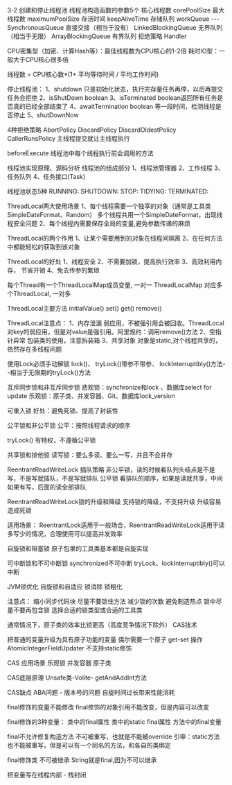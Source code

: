 3-2
    创建和停止线程池
        线程池构造函数的参数5个
        核心线程数 corePoolSize
        最大线程数 maximumPoolSize
        存活时间  keepAliveTime
        存储队列 workQueue ---SynchronousQueue 直接交接（相当于没有）
                             LinkedBlockingQueue 无界队列（相当于无限）
                             ArrayBlockingQueue 有界队列
        拒绝策略 Handler
        
        
CPU密集型（加密、计算Hash等）：最佳线程数为CPU核心的1-2倍
耗时IO型：一般大于CPU核心很多倍

线程数 = CPU核心数*(1+ 平均等待时间 / 平均工作时间)


停止线程池：
    1、shutdown 只是初始化状态，执行完存量任务再停，以后再提交任务会拒绝
    2、isShutDown boolean
    3、isTerminated boolean返回所有任务是否真的已经全部结束了
    4、awaitTermination boolean 等一段时间，检测线程是否停止
    5、shutDownNow 
    
    
4种拒绝策略
    AbortPolicy
    DiscardPolicy
    DiscardOldestPolicy
    CallerRunsPolicy 主线程提交就让主线程执行
    
beforeExecute
    线程池中每个线程执行前会调用的方法
    
线程池实现原理、源码分析
    线程池的组成部分
        1、线程池管理器
        2、工作线程
        3、任务队列
        4、任务接口(Task)
        
线程池状态5种
    RUNNING: 
    SHUTDOWN:
    STOP:
    TIDYING:
    TERMINATED:
    
    
    
ThreadLocal两大使用场景
    1、每个线程需要一个独享的对象（通常是工具类SimpleDateFormat、Random）
        多个线程共用一个SimpleDateFormat，出现线程安全问题
    2、每个线程内需要保存全局的变量,避免参数传递的麻烦
    

ThreadLocal的两个作用
    1、让某个需要用到的对象在线程间隔离
    2、在任何方法中都能轻松的获取到该对象
    
ThreadLocal的好处
    1、线程安全
    2、不需要加锁，提高执行效率
    3、高效利用内存， 节省开销
    4、免去传参的繁琐
    
每个Thread有一个ThreadLocalMap成员变量, 一对一
ThreadLocalMap 对应多个ThreadLocal, 一对多

ThreadLocal主要方法
    initialValue()
    set()
    get()
    remove()
    
ThreadLocal注意点：
    1、内存泄漏
    弱应用，不被强引用会被回收。ThreadLocal对key的弱应用，但是对value是强引用。阿里规约：调用remove()方法
    2、空指针异常
    包装类的使用，注意拆装箱
    3、共享对象
    对象是static,对个线程共享的，依然存在多线程问题
    
    
使用Lock必须手动解锁
    lock()、
    tryLock()带参不带参、
    lockInterruptibly()方法--相当于无限期的tryLock()方法
    
互斥同步锁和非互斥同步锁
    悲观锁：synchronize和lock 、数据库select for update
    乐观锁：原子类、并发容器、Git、数据库lock_version
    
可重入锁
    好处：避免死锁、提高了封装性
    
    
公平锁和非公平锁
    公平：按照线程请求的顺序
    
tryLock() 有特权，不遵循公平锁
    
    
共享锁和排他锁
    读写锁：要么多读、要么一写，并且不会并存
    
ReentrantReadWriteLock 插队策略
    非公平锁，读的时候看队列头结点是不是写，不是写就插队，不是写就排队
    公平锁 看排队的顺序，如果是读就共享，中间如果有写，后面的读全部排队
    
ReentrantReadWriteLock锁的升级和降级
    支持锁的降级，不支持升级
    升级容易造成死锁
    
   适用场景： ReentrantLock适用于一般场合，ReentrantReadWriteLock适用于读多写少的情况，合理使用可以提高并发效率
   
自旋锁和阻塞锁
    原子包里的工具类基本都是自旋实现
    
可中断锁和不可中断锁
    synchronized不可中断
    tryLock、lockInterruptibly()可以中断
    
JVM锁优化
    自旋锁和自适应
    锁消除
    锁粗化
   
   注意点：
   缩小同步代码块
   尽量不要锁住方法
   减少锁的次数
   避免制造热点
   锁中尽量不要再包含锁
   选择合适的锁类型或合适的工具类
   
   
通常情况下，原子类的效率比锁更高（高度竞争情况下除外） CAS技术

把普通的变量升级为具有原子功能的变量 偶尔需要一个原子 get-set 操作
    AtomicIntegerFieldUpdater
    不支持static修饰
    
    
CAS 应用场景
    乐观锁
    并发容器
    原子类
    
   CAS底层原理 Unsafe类-Volite- getAndAddInt方法
   
CAS缺点
    ABA问题 - 版本号的问题
    自旋时间过长带来性能消耗
    
final修饰的变量不能修改
final修饰的对象引用不能改变，但是内容可以改变

final修饰的3种变量：
    类中的final属性
    类中的static final属性
    方法中的final变量
    
final不允许修复构造方法
不可被重写，也就是不能被override    引申：static方法也不能被重写，但是可以有一个同名的方法，和各自的类绑定

final修饰类
    不可被继承 String就是final,因为不可以继承
    
    
把变量写在线程内部 - 栈封闭
